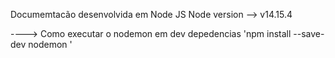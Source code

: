 Documemtacão desenvolvida em Node JS
Node version --> v14.15.4



----> Como executar o nodemon em dev depedencias
'npm install --save-dev nodemon ' 